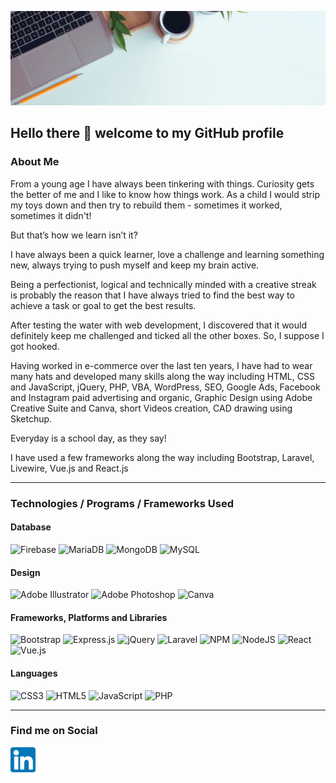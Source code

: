 ![Profile Cover Image](https://github.com/c76w/c76w/blob/main/banner.gif?raw=true)

## Hello there 👋 welcome to my GitHub profile

### About Me

From a young age I have always been tinkering with things. Curiosity gets the better of me and I like to know how things work. As a child I would strip my toys down and then try to rebuild them - sometimes it worked, sometimes it didn't!

But that’s how we learn isn’t it?

I have always been a quick learner, love a challenge and learning something new, always trying to push myself and keep my brain active.

Being a perfectionist, logical and technically minded with a creative streak is probably the reason that I have always tried to find the best way to achieve a task or goal to get the best results.

After testing the water with web development, I discovered that it would definitely keep me challenged and ticked all the other boxes. So, I suppose I got hooked.

Having worked in e-commerce over the last ten years, I have had to wear many hats and developed many skills along the way including HTML, CSS and JavaScript, jQuery, PHP, VBA, WordPress, SEO, Google Ads, Facebook and Instagram paid advertising and organic, Graphic Design using Adobe Creative Suite and Canva, short Videos creation, CAD drawing using Sketchup.

Everyday is a school day, as they say!

I have used a few frameworks along the way including Bootstrap, Laravel, Livewire, Vue.js and React.js

___

### Technologies / Programs / Frameworks Used

#### Database
![Firebase](https://img.shields.io/badge/Firebase-039BE5?style=for-the-badge&logo=Firebase&logoColor=white) ![MariaDB](https://img.shields.io/badge/MariaDB-003545?style=for-the-badge&logo=mariadb&logoColor=white) ![MongoDB](https://img.shields.io/badge/MongoDB-%234ea94b.svg?style=for-the-badge&logo=mongodb&logoColor=white) ![MySQL](https://img.shields.io/badge/mysql-%2300f.svg?style=for-the-badge&logo=mysql&logoColor=white)

#### Design
![Adobe Illustrator](https://img.shields.io/badge/adobe%20illustrator-%23FF9A00.svg?style=for-the-badge&logo=adobe%20illustrator&logoColor=white) ![Adobe Photoshop](https://img.shields.io/badge/adobe%20photoshop-%2331A8FF.svg?style=for-the-badge&logo=adobe%20photoshop&logoColor=white) ![Canva](https://img.shields.io/badge/Canva-%2300C4CC.svg?style=for-the-badge&logo=Canva&logoColor=white)

#### Frameworks, Platforms and Libraries
![Bootstrap](https://img.shields.io/badge/bootstrap-%23563D7C.svg?style=for-the-badge&logo=bootstrap&logoColor=white) ![Express.js](https://img.shields.io/badge/express.js-%23404d59.svg?style=for-the-badge&logo=express&logoColor=%2361DAFB) ![jQuery](https://img.shields.io/badge/jquery-%230769AD.svg?style=for-the-badge&logo=jquery&logoColor=white) ![Laravel](https://img.shields.io/badge/laravel-%23FF2D20.svg?style=for-the-badge&logo=laravel&logoColor=white) ![NPM](https://img.shields.io/badge/NPM-%23000000.svg?style=for-the-badge&logo=npm&logoColor=white) ![NodeJS](https://img.shields.io/badge/node.js-6DA55F?style=for-the-badge&logo=node.js&logoColor=white) ![React](https://img.shields.io/badge/react-%2320232a.svg?style=for-the-badge&logo=react&logoColor=%2361DAFB) ![Vue.js](https://img.shields.io/badge/vuejs-%2335495e.svg?style=for-the-badge&logo=vuedotjs&logoColor=%234FC08D)

#### Languages
![CSS3](https://img.shields.io/badge/css3-%231572B6.svg?style=for-the-badge&logo=css3&logoColor=white) ![HTML5](https://img.shields.io/badge/html5-%23E34F26.svg?style=for-the-badge&logo=html5&logoColor=white) ![JavaScript](https://img.shields.io/badge/javascript-%23323330.svg?style=for-the-badge&logo=javascript&logoColor=%23F7DF1E) ![PHP](https://img.shields.io/badge/php-%23777BB4.svg?style=for-the-badge&logo=php&logoColor=white)

___

### Find me on Social

[<img alt="Linkedin Social Image" width="40px" src="https://github.com/c76w/c76w/blob/main/linkedin.png" />](https://www.linkedin.com/in/chris-walsh-757422254/)

<!--
**c76w/c76w** is a ✨ _special_ ✨ repository because its `README.md` (this file) appears on your GitHub profile.

Here are some ideas to get you started:

- 🔭 I’m currently working on ...
- 🌱 I’m currently learning ...
- 👯 I’m looking to collaborate on ...
- 🤔 I’m looking for help with ...
- 💬 Ask me about ...
- 📫 How to reach me: ...
- 😄 Pronouns: ...
- ⚡ Fun fact: ...
-->
